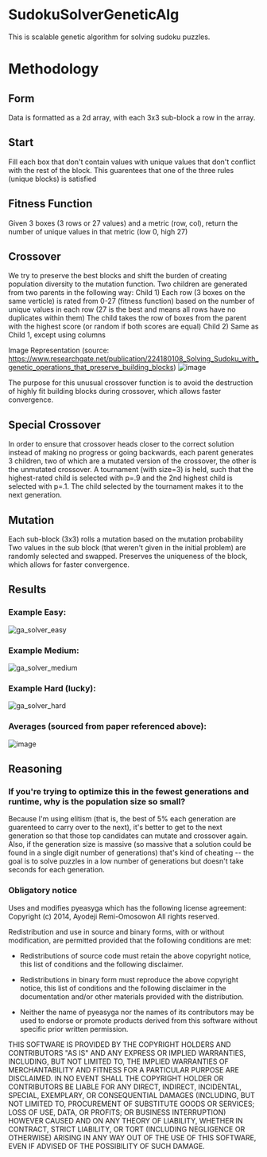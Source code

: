 # SudokuSolverGeneticAlg

This is scalable genetic algorithm for solving sudoku puzzles.

# Methodology
## Form
Data is formatted as a 2d array, with each 3x3 sub-block a row in the array.

## Start
Fill each box that don't contain values with unique values that don't conflict with the rest of the block. This guarentees that one of the three rules (unique blocks) is satisfied

## Fitness Function
Given 3 boxes (3 rows or 27 values) and a metric (row, col), return the number of unique values in that metric (low 0, high 27)

## Crossover
We try to preserve the best blocks and shift the burden of creating population diversity to the mutation function.
Two children are generated from two parents in the following way:
Child 1) 
  Each row (3 boxes on the same verticle) is rated from 0-27 (fitness function) based on the number of unique values in each row (27 is the best and means all rows have no duplicates within them)
  The child takes the row of boxes from the parent with the highest score (or random if both scores are equal)
Child 2) Same as Child 1, except using columns

Image Representation (source: https://www.researchgate.net/publication/224180108_Solving_Sudoku_with_genetic_operations_that_preserve_building_blocks)
![image](https://user-images.githubusercontent.com/49295341/142952079-534bf620-4f4b-416e-8eaf-8acc23982913.png)

The purpose for this unusual crossover function is to
avoid the destruction of highly fit building blocks during crossover, which allows faster convergence.

## Special Crossover
In order to ensure that crossover heads closer to the correct solution instead of making no progress or going backwards, each parent generates 3 children, two of which are a mutated version of the crossover, the other is the unmutated crossover. A tournament (with size=3) is held, such that the highest-rated child is selected with p=.9 and the 2nd highest child is selected with p=.1. The child selected by the tournament makes it to the next generation.

## Mutation
Each sub-block (3x3) rolls a mutation based on the mutation probability
Two values in the sub block (that weren't given in the initial problem) are randomly selected and swapped. Preserves the uniqueness of the block, which allows for faster convergence.

## Results

### Example Easy:
![ga_solver_easy](https://user-images.githubusercontent.com/49295341/144789430-6da88db9-b383-4dcc-af96-18c45f872f01.PNG)

### Example Medium:
![ga_solver_medium](https://user-images.githubusercontent.com/49295341/144789466-fe8cfdf2-7a01-468f-823c-d2ff21060fa2.PNG)

### Example Hard (lucky):
![ga_solver_hard](https://user-images.githubusercontent.com/49295341/144789511-91bc9748-bc37-42f0-960d-02ea3beedccf.PNG)

### Averages (sourced from paper referenced above):

![image](https://user-images.githubusercontent.com/49295341/144789308-9a71b197-f31e-4fda-a6dd-8fbe0e68eb74.png)



## Reasoning
### If you're trying to optimize this in the fewest generations and runtime, why is the population size so small?
Because I'm using elitism (that is, the best of 5% each generation are guarenteed to carry over to the next), it's better to get to the next generation so that those top candidates can mutate and crossover again. Also, if the generation size is massive (so massive that a solution could be found in a single digit number of generations) that's kind of cheating -- the goal is to solve puzzles in a low number of generations but doesn't take seconds for each generation.


### Obligatory notice
Uses and modifies pyeasyga which has the following license agreement:
Copyright (c) 2014, Ayodeji Remi-Omosowon
All rights reserved.

Redistribution and use in source and binary forms, with or without modification, are permitted provided that the following conditions are met:

* Redistributions of source code must retain the above copyright notice, this list of conditions and the following disclaimer.

* Redistributions in binary form must reproduce the above copyright notice, this list of conditions and the following disclaimer in the documentation and/or other materials provided with the distribution.

* Neither the name of pyeasyga nor the names of its contributors may be used to endorse or promote products derived from this software without specific prior written permission.

THIS SOFTWARE IS PROVIDED BY THE COPYRIGHT HOLDERS AND CONTRIBUTORS "AS IS" AND ANY EXPRESS OR IMPLIED WARRANTIES, INCLUDING, BUT NOT LIMITED TO, THE IMPLIED WARRANTIES OF MERCHANTABILITY AND FITNESS FOR A PARTICULAR PURPOSE ARE DISCLAIMED. IN NO EVENT SHALL THE COPYRIGHT HOLDER OR CONTRIBUTORS BE LIABLE FOR ANY DIRECT, INDIRECT, INCIDENTAL, SPECIAL, EXEMPLARY, OR CONSEQUENTIAL DAMAGES (INCLUDING, BUT NOT LIMITED TO, PROCUREMENT OF SUBSTITUTE GOODS OR SERVICES; LOSS OF USE, DATA, OR PROFITS; OR BUSINESS INTERRUPTION) HOWEVER CAUSED AND ON ANY THEORY OF LIABILITY, WHETHER IN CONTRACT, STRICT LIABILITY, OR TORT (INCLUDING NEGLIGENCE OR OTHERWISE) ARISING IN ANY WAY OUT OF THE USE OF THIS SOFTWARE, EVEN IF ADVISED OF THE POSSIBILITY OF SUCH DAMAGE.
